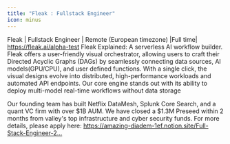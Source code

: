 ```yaml
---
title: "Fleak : Fullstack Engineer"
icon: minus
---
```

Fleak | Fullstack Engineer | Remote (European timezone) |Full time| <a href="https:&#x2F;&#x2F;fleak.ai&#x2F;alpha-test" rel="nofollow">https:&#x2F;&#x2F;fleak.ai&#x2F;alpha-test</a>
Fleak Explained: A serverless AI workflow builder. Fleak offers a user-friendly visual orchestrator, allowing users to craft their Directed Acyclic Graphs (DAGs) by seamlessly connecting data sources, AI models(GPU&#x2F;CPU), and user defined functions. With a single click, the visual designs evolve into distributed, high-performance workloads and automated API endpoints. Our core engine stands out with its ability to deploy multi-model real-time workflows without data storage

Our founding team has built Netflix DataMesh, Splunk Core Search, and a quant VC firm with over $1B AUM. We have closed a $1.3M Preseed within 2 months from valley&#x27;s top infrastructure and cyber security funds. For more details, please apply here: <a href="https:&#x2F;&#x2F;amazing-diadem-1ef.notion.site&#x2F;Full-Stack-Engineer-23754259585846e59d0f2c6f36afa92c" rel="nofollow">https:&#x2F;&#x2F;amazing-diadem-1ef.notion.site&#x2F;Full-Stack-Engineer-2...</a>
